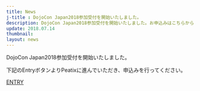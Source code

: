 ```yaml
---
title: News
j-title : DojoCon Japan2018参加受付を開始いたしました。
description: DojoCon Japan2018参加受付を開始いたしました。お申込みはこちらから
update: 2018.07.14
thumbnail:
layout: news
---
```


DojoCon Japan2018参加受付を開始いたしました。

下記のEntryボタンよりPeatixに進んでいただき、申込みを行ってください。


<div class="text-center mt-5"><a class="btn btn__green btn__xxl" href="https://dojoconjp2018.peatix.com/" target="_blank" role="button">ENTRY</a></div>
